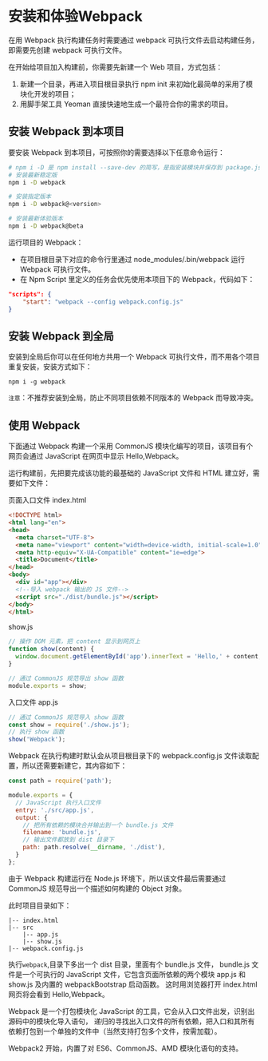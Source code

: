 # 安装和体验Webpack

在用 Webpack 执行构建任务时需要通过 webpack 可执行文件去启动构建任务，即需要先创建 webpack 可执行文件。 

在开始给项目加入构建前，你需要先新建一个 Web 项目，方式包括：

1. 新建一个目录，再进入项目根目录执行 npm init 来初始化最简单的采用了模块化开发的项目；
2. 用脚手架工具 Yeoman 直接快速地生成一个最符合你的需求的项目。


## 安装 Webpack 到本项目

要安装 Webpack 到本项目，可按照你的需要选择以下任意命令运行：

```bash
# npm i -D 是 npm install --save-dev 的简写，是指安装模块并保存到 package.json 的 devDependencies
# 安装最新稳定版
npm i -D webpack

# 安装指定版本
npm i -D webpack@<version>

# 安装最新体验版本
npm i -D webpack@beta
```

运行项目的 Webpack：

- 在项目根目录下对应的命令行里通过 node_modules/.bin/webpack 运行 Webpack 可执行文件。
- 在 Npm Script 里定义的任务会优先使用本项目下的 Webpack，代码如下：
```json
"scripts": {
    "start": "webpack --config webpack.config.js"
}
```


## 安装 Webpack 到全局

安装到全局后你可以在任何地方共用一个 Webpack 可执行文件，而不用各个项目重复安装，安装方式如下：
```
npm i -g webpack
```
`注意`：不推荐安装到全局，防止不同项目依赖不同版本的 Webpack 而导致冲突。



## 使用 Webpack

下面通过 Webpack 构建一个采用 CommonJS 模块化编写的项目，该项目有个网页会通过 JavaScript 在网页中显示 Hello,Webpack。

运行构建前，先把要完成该功能的最基础的 JavaScript 文件和 HTML 建立好，需要如下文件：

页面入口文件 index.html

```html
<!DOCTYPE html>
<html lang="en">
<head>
  <meta charset="UTF-8">
  <meta name="viewport" content="width=device-width, initial-scale=1.0">
  <meta http-equiv="X-UA-Compatible" content="ie=edge">
  <title>Document</title>
</head>
<body>
  <div id="app"></div>
  <!--导入 webpack 输出的 JS 文件-->
  <script src="./dist/bundle.js"></script>
</body>
</html>
```

show.js
```js
// 操作 DOM 元素，把 content 显示到网页上
function show(content) {
  window.document.getElementById('app').innerText = 'Hello,' + content;
}

// 通过 CommonJS 规范导出 show 函数
module.exports = show;
```

入口文件 app.js
```js
// 通过 CommonJS 规范导入 show 函数
const show = require('./show.js');
// 执行 show 函数
show('Webpack');
```

Webpack 在执行构建时默认会从项目根目录下的 webpack.config.js 文件读取配置，所以还需要新建它，其内容如下：

```JavaScript
const path = require('path');

module.exports = {
  // JavaScript 执行入口文件
  entry: './src/app.js',
  output: {
    // 把所有依赖的模块合并输出到一个 bundle.js 文件
    filename: 'bundle.js',
    // 输出文件都放到 dist 目录下
    path: path.resolve(__dirname, './dist'),
  }
};
```

由于 Webpack 构建运行在 Node.js 环境下，所以该文件最后需要通过 CommonJS 规范导出一个描述如何构建的 Object 对象。

此时项目目录如下：
```
|-- index.html
|-- src
    |-- app.js
    |-- show.js
|-- webpack.config.js
```
执行`webpack`,目录下多出一个 dist 目录，里面有个 bundle.js 文件， bundle.js 文件是一个可执行的 JavaScript 文件，它包含页面所依赖的两个模块 app.js 和 show.js 及内置的 webpackBootstrap 启动函数。 这时用浏览器打开 index.html 网页将会看到 Hello,Webpack。


Webpack 是一个打包模块化 JavaScript 的工具，它会从入口文件出发，识别出源码中的模块化导入语句， 递归的寻找出入口文件的所有依赖，把入口和其所有依赖打包到一个单独的文件中（当然支持打包多个文件，按需加载）。 

Webpack2 开始，内置了对 ES6、CommonJS、AMD 模块化语句的支持。
